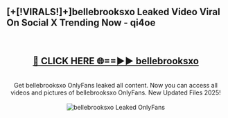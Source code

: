 <h2>[+[!VIRALS!]+]bellebrooksxo Leaked Video Viral On Social X Trending Now - qi4oe</h2>
<br>
<div align="center">
<h2><a href="https://libra.edu.pl?bellebrooksxo" rel="nofollow">🔴 CLICK HERE 🌐==►► bellebrooksxo</a></h2>
<br>
Get bellebrooksxo OnlyFans leaked all content. Now you can access all videos and pictures of bellebrooksxo OnlyFans. New Updated Files 2025!
<br>
<br>
<a href="https://libra.edu.pl?bellebrooksxo" rel="nofollow" data-target="animated-image.originalLink"><img src="https://i.ibb.co.com/WyWwxjT/player-gif2.gif" alt="bellebrooksxo Leaked OnlyFans" style="max-width: 100%; display: inline-block;" data-target="animated-image.originalImage"></a>
</div>
<br>